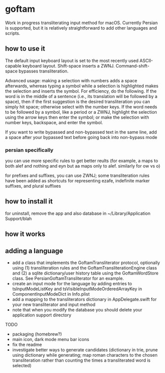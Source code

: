 # goftam

Work in progress transliterating input method for macOS. Currently Persian is
supported, but it is relatively straightforward to add other languages and
scripts.

## how to use it

The default input keyboard layout is set to the most recently used
ASCII-capable keyboard layout. Shift-space inserts a ZWNJ. Command-shift-space
bypasses transliteration.

Advanced usage: making a selection with numbers adds a space afterwards,
whereas typing a symbol while a selection is highlighted makes the selection
and inserts the symbol. For efficiency, do the following. If the word is in the
middle of a sentence (i.e., its translation will be followed by a space), then
if the first suggestion is the desired transliteration you can simply hit
space; otherwise select with the number keys. If the word needs to be followed
by a symbol, like a period or a ZWNJ, highlight the selection using the arrow
keys then enter the symbol; or make the selection with number keys, backspace,
and enter the symbol.

If you want to write bypassed and non-bypassed text in the same line, add a
space after your bypassed text before going back into non-bypass mode

### persian specifically

you can use more specific rules to get better reults (for example, a maps to both alef and nothing and eyn but aa maps only to alef. similarly for ow vs o)

for prefixes and suffixes, you can use ZWNJ; some transliteration rules have been added as shortcuts for representing ezafe, indefinite marker suffixes, and plural suffixes

## how to install it

for uninstall, remove the app and also database in ~/Library/Application Support/blah 

## how it works

## adding a language
- add a class that implements the GoftamTransliterator protocol, optionally using (1) transliteration rules and the GoftamTransliterationEngine class and (2) a sqlite dictionary/user history table using the GoftamWordStore class. See PersianGoftamTransliterator for an example.
- create an input mode for the language by adding entries to tsInputModeListKey and tsVisibleInputModeOrderedArrayKey in ComponentInputModeDict in Info.plist
- add a mapping to the transliterators dictionary in AppDelegate.swift for your new transliterator and input method
- note that when you modify the database you should delete your application support directory

TODO
- packaging (homebrew?)
- main icon, dark mode menu bar icons
- fix the readme
- investigate better ways to generate candidates (dictionary in trie, prune using dictionary while generating; map roman characters to the chosen transliteration rather than counting the times a transliterated word is selected)

